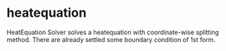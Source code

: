 # heatequation
HeatEquation Solver solves a heatequation with coordinate-wise splitting method.
There are already settled some boundary condition of 1st form.
